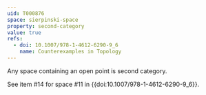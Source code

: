 ```yaml
---
uid: T000876
space: sierpinski-space
property: second-category
value: true
refs:
  - doi: 10.1007/978-1-4612-6290-9_6
    name: Counterexamples in Topology
---
```

Any space containing an open point is second category.

See item #14 for space #11 in {{doi:10.1007/978-1-4612-6290-9_6}}.
